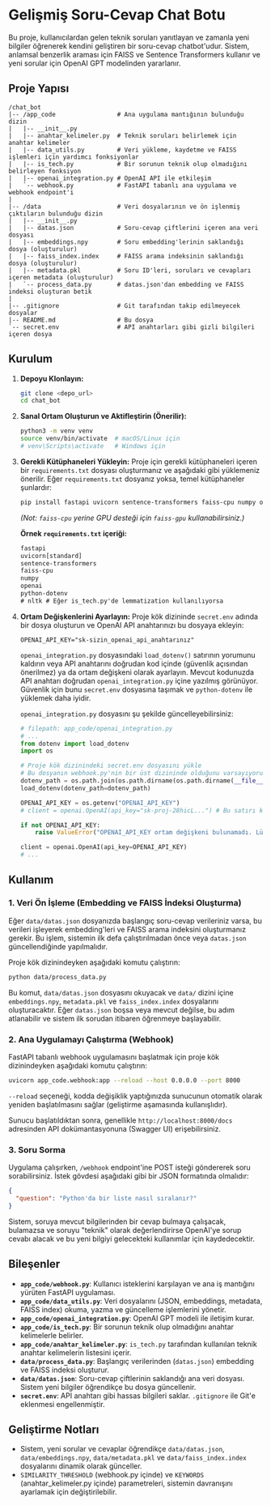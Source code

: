 # Gelişmiş Soru-Cevap Chat Botu

Bu proje, kullanıcılardan gelen teknik soruları yanıtlayan ve zamanla yeni bilgiler öğrenerek kendini geliştiren bir soru-cevap chatbot'udur. Sistem, anlamsal benzerlik araması için FAISS ve Sentence Transformers kullanır ve yeni sorular için OpenAI GPT modelinden yararlanır.

## Proje Yapısı

```
/chat_bot
|-- /app_code                 # Ana uygulama mantığının bulunduğu dizin
|   |-- __init__.py
|   |-- anahtar_kelimeler.py  # Teknik soruları belirlemek için anahtar kelimeler
|   |-- data_utils.py         # Veri yükleme, kaydetme ve FAISS işlemleri için yardımcı fonksiyonlar
|   |-- is_tech.py            # Bir sorunun teknik olup olmadığını belirleyen fonksiyon
|   |-- openai_integration.py # OpenAI API ile etkileşim
|   `-- webhook.py            # FastAPI tabanlı ana uygulama ve webhook endpoint'i
|
|-- /data                     # Veri dosyalarının ve ön işlenmiş çıktıların bulunduğu dizin
|   |-- __init__.py
|   |-- datas.json            # Soru-cevap çiftlerini içeren ana veri dosyası
|   |-- embeddings.npy        # Soru embedding'lerinin saklandığı dosya (oluşturulur)
|   |-- faiss_index.index     # FAISS arama indeksinin saklandığı dosya (oluşturulur)
|   |-- metadata.pkl          # Soru ID'leri, soruları ve cevapları içeren metadata (oluşturulur)
|   `-- process_data.py       # datas.json'dan embedding ve FAISS indeksi oluşturan betik
|
|-- .gitignore                # Git tarafından takip edilmeyecek dosyalar
|-- README.md                 # Bu dosya
`-- secret.env                # API anahtarları gibi gizli bilgileri içeren dosya 
```

## Kurulum

1.  **Depoyu Klonlayın:**
    ```bash
    git clone <depo_url>
    cd chat_bot
    ```

2.  **Sanal Ortam Oluşturun ve Aktifleştirin (Önerilir):**
    ```bash
    python3 -m venv venv
    source venv/bin/activate  # macOS/Linux için
    # venv\Scripts\activate   # Windows için
    ```

3.  **Gerekli Kütüphaneleri Yükleyin:**
    Proje için gerekli kütüphaneleri içeren bir `requirements.txt` dosyası oluşturmanız ve aşağıdaki gibi yüklemeniz önerilir. Eğer `requirements.txt` dosyanız yoksa, temel kütüphaneler şunlardır:
    ```bash
    pip install fastapi uvicorn sentence-transformers faiss-cpu numpy openai python-dotenv
    ```
    *(Not: `faiss-cpu` yerine GPU desteği için `faiss-gpu` kullanabilirsiniz.)*

    **Örnek `requirements.txt` içeriği:**
    ```txt
    fastapi
    uvicorn[standard]
    sentence-transformers
    faiss-cpu
    numpy
    openai
    python-dotenv
    # nltk # Eğer is_tech.py'de lemmatization kullanılıyorsa
    ```

4.  **Ortam Değişkenlerini Ayarlayın:**
    Proje kök dizininde `secret.env` adında bir dosya oluşturun ve OpenAI API anahtarınızı bu dosyaya ekleyin:
    ```env
    OPENAI_API_KEY="sk-sizin_openai_api_anahtarınız"
    ```
    `openai_integration.py` dosyasındaki `load_dotenv()` satırının yorumunu kaldırın veya API anahtarını doğrudan kod içinde (güvenlik açısından önerilmez) ya da ortam değişkeni olarak ayarlayın. Mevcut kodunuzda API anahtarı doğrudan `openai_integration.py` içine yazılmış görünüyor. Güvenlik için bunu `secret.env` dosyasına taşımak ve `python-dotenv` ile yüklemek daha iyidir.

    `openai_integration.py` dosyasını şu şekilde güncelleyebilirsiniz:
    ````python
    # filepath: app_code/openai_integration.py
    # ...
    from dotenv import load_dotenv
    import os

    # Proje kök dizinindeki secret.env dosyasını yükle
    # Bu dosyanın webhook.py'nin bir üst dizininde olduğunu varsayıyoruz.
    dotenv_path = os.path.join(os.path.dirname(os.path.dirname(__file__)), 'secret.env')
    load_dotenv(dotenv_path=dotenv_path)

    OPENAI_API_KEY = os.getenv("OPENAI_API_KEY")
    # client = openai.OpenAI(api_key="sk-proj-28hicL...") # Bu satırı kaldırın veya yorumlayın
    
    if not OPENAI_API_KEY:
        raise ValueError("OPENAI_API_KEY ortam değişkeni bulunamadı. Lütfen secret.env dosyasını kontrol edin.")

    client = openai.OpenAI(api_key=OPENAI_API_KEY)
    # ...
    ````

## Kullanım

### 1. Veri Ön İşleme (Embedding ve FAISS İndeksi Oluşturma)

Eğer `data/datas.json` dosyanızda başlangıç soru-cevap verileriniz varsa, bu verileri işleyerek embedding'leri ve FAISS arama indeksini oluşturmanız gerekir. Bu işlem, sistemin ilk defa çalıştırılmadan önce veya `datas.json` güncellendiğinde yapılmalıdır.

Proje kök dizinindeyken aşağıdaki komutu çalıştırın:
```bash
python data/process_data.py
```
Bu komut, `data/datas.json` dosyasını okuyacak ve `data/` dizini içine `embeddings.npy`, `metadata.pkl` ve `faiss_index.index` dosyalarını oluşturacaktır. Eğer `datas.json` boşsa veya mevcut değilse, bu adım atlanabilir ve sistem ilk sorudan itibaren öğrenmeye başlayabilir.

### 2. Ana Uygulamayı Çalıştırma (Webhook)

FastAPI tabanlı webhook uygulamasını başlatmak için proje kök dizinindeyken aşağıdaki komutu çalıştırın:
```bash
uvicorn app_code.webhook:app --reload --host 0.0.0.0 --port 8000
```
`--reload` seçeneği, kodda değişiklik yaptığınızda sunucunun otomatik olarak yeniden başlatılmasını sağlar (geliştirme aşamasında kullanışlıdır).

Sunucu başlatıldıktan sonra, genellikle `http://localhost:8000/docs` adresinden API dokümantasyonuna (Swagger UI) erişebilirsiniz.

### 3. Soru Sorma

Uygulama çalışırken, `/webhook` endpoint'ine POST isteği göndererek soru sorabilirsiniz. İstek gövdesi aşağıdaki gibi bir JSON formatında olmalıdır:

```json
{
  "question": "Python'da bir liste nasıl sıralanır?"
}
```

Sistem, soruya mevcut bilgilerinden bir cevap bulmaya çalışacak, bulamazsa ve soruyu "teknik" olarak değerlendirirse OpenAI'ye sorup cevabı alacak ve bu yeni bilgiyi gelecekteki kullanımlar için kaydedecektir.

## Bileşenler

*   **`app_code/webhook.py`**: Kullanıcı isteklerini karşılayan ve ana iş mantığını yürüten FastAPI uygulaması.
*   **`app_code/data_utils.py`**: Veri dosyalarını (JSON, embeddings, metadata, FAISS index) okuma, yazma ve güncelleme işlemlerini yönetir.
*   **`app_code/openai_integration.py`**: OpenAI GPT modeli ile iletişim kurar.
*   **`app_code/is_tech.py`**: Bir sorunun teknik olup olmadığını anahtar kelimelerle belirler.
*   **`app_code/anahtar_kelimeler.py`**: `is_tech.py` tarafından kullanılan teknik anahtar kelimelerin listesini içerir.
*   **`data/process_data.py`**: Başlangıç verilerinden (`datas.json`) embedding ve FAISS indeksi oluşturur.
*   **`data/datas.json`**: Soru-cevap çiftlerinin saklandığı ana veri dosyası. Sistem yeni bilgiler öğrendikçe bu dosya güncellenir.
*   **`secret.env`**: API anahtarı gibi hassas bilgileri saklar. `.gitignore` ile Git'e eklenmesi engellenmiştir.

## Geliştirme Notları

*   Sistem, yeni sorular ve cevaplar öğrendikçe `data/datas.json`, `data/embeddings.npy`, `data/metadata.pkl` ve `data/faiss_index.index` dosyalarını dinamik olarak günceller.
*   `SIMILARITY_THRESHOLD` (webhook.py içinde) ve `KEYWORDS` (anahtar_kelimeler.py içinde) parametreleri, sistemin davranışını ayarlamak için değiştirilebilir.
